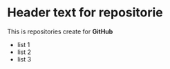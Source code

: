 # Header text for repositorie
This is repositories create for **GitHub** 

- list 1  
- list 2
- list 3 
